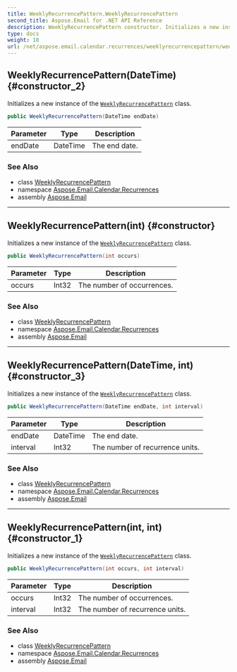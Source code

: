 ```yaml
---
title: WeeklyRecurrencePattern.WeeklyRecurrencePattern
second_title: Aspose.Email for .NET API Reference
description: WeeklyRecurrencePattern constructor. Initializes a new instance of the WeeklyRecurrencePattern class
type: docs
weight: 10
url: /net/aspose.email.calendar.recurrences/weeklyrecurrencepattern/weeklyrecurrencepattern/
---
```

## WeeklyRecurrencePattern(DateTime) {#constructor_2}

Initializes a new instance of the [`WeeklyRecurrencePattern`](../) class.

```csharp
public WeeklyRecurrencePattern(DateTime endDate)
```

| Parameter | Type | Description |
| --- | --- | --- |
| endDate | DateTime | The end date. |

### See Also

* class [WeeklyRecurrencePattern](../)
* namespace [Aspose.Email.Calendar.Recurrences](../../weeklyrecurrencepattern/)
* assembly [Aspose.Email](../../../)

---

## WeeklyRecurrencePattern(int) {#constructor}

Initializes a new instance of the [`WeeklyRecurrencePattern`](../) class.

```csharp
public WeeklyRecurrencePattern(int occurs)
```

| Parameter | Type | Description |
| --- | --- | --- |
| occurs | Int32 | The number of occurrences. |

### See Also

* class [WeeklyRecurrencePattern](../)
* namespace [Aspose.Email.Calendar.Recurrences](../../weeklyrecurrencepattern/)
* assembly [Aspose.Email](../../../)

---

## WeeklyRecurrencePattern(DateTime, int) {#constructor_3}

Initializes a new instance of the [`WeeklyRecurrencePattern`](../) class.

```csharp
public WeeklyRecurrencePattern(DateTime endDate, int interval)
```

| Parameter | Type | Description |
| --- | --- | --- |
| endDate | DateTime | The end date. |
| interval | Int32 | The number of recurrence units. |

### See Also

* class [WeeklyRecurrencePattern](../)
* namespace [Aspose.Email.Calendar.Recurrences](../../weeklyrecurrencepattern/)
* assembly [Aspose.Email](../../../)

---

## WeeklyRecurrencePattern(int, int) {#constructor_1}

Initializes a new instance of the [`WeeklyRecurrencePattern`](../) class.

```csharp
public WeeklyRecurrencePattern(int occurs, int interval)
```

| Parameter | Type | Description |
| --- | --- | --- |
| occurs | Int32 | The number of occurrences. |
| interval | Int32 | The number of recurrence units. |

### See Also

* class [WeeklyRecurrencePattern](../)
* namespace [Aspose.Email.Calendar.Recurrences](../../weeklyrecurrencepattern/)
* assembly [Aspose.Email](../../../)


